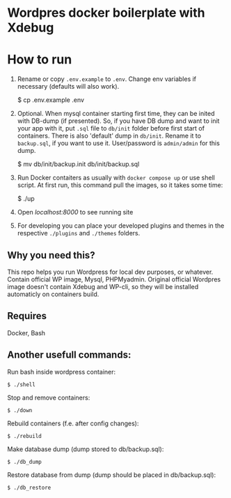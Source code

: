 # Wordpres docker boilerplate with Xdebug

# How to run
1. Rename or copy `.env.example` to `.env`. Change env variables if necessary (defaults will also work).

    $ cp .env.example .env

2. Optional. When mysql container starting first time, they can be inited with DB-dump (if presented). So, if you have DB dump and want to init your app with it, put `.sql` file to `db/init` folder before first start of containers. There is also 'default' dump in `db/init`. Rename it to `backup.sql`, if you want to use it. User/password is `admin/admin` for this dump.

    $ mv db/init/backup.init db/init/backup.sql

3. Run Docker contaiters as usually with `docker compose up` or use shell script. At first run, this command pull the images, so it takes some time:

    $ ./up

4. Open *localhost:8000* to see running site

5. For developing you can place your developed plugins and themes in the respective `./plugins` and `./themes` folders.


## Why you need this?
This repo helps you run Wordpress for local dev purposes, or whatever.
Contain official WP image, Mysql, PHPMyadmin.
Original official Wordpres image doesn't contain Xdebug and WP-cli, so they will be installed automaticly on containers build.

## Requires
Docker, Bash

## Another usefull commands:

Run bash inside wordpress container:

    $ ./shell

Stop and remove containers:

    $ ./down

Rebuild containers (f.e. after config changes):

    $ ./rebuild

Make database dump (dump stored to db/backup.sql):

    $ ./db_dump

Restore database from dump (dump should be placed in db/backup.sql):

    $ ./db_restore